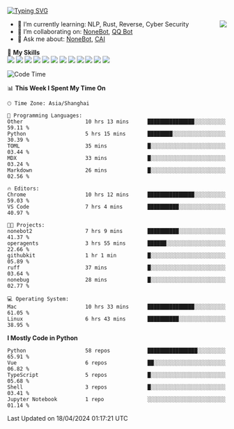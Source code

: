 [![Typing SVG](https://readme-typing-svg.herokuapp.com?size=25&duration=2500&color=8C43EA&vCenter=true&width=200&height=40&lines=Hi+there+%F0%9F%91%8B%F0%9F%8F%BB;I'm+yanyongyu)](https://git.io/typing-svg)

<a href="#">
  <img align="right" src="https://github-readme-stats.vercel.app/api?username=yanyongyu&count_private=true&show_icons=true&bg_color=15,f2f7fd,E0EAFC" />
</a>

- 🌱 I’m currently learning: NLP, Rust, Reverse, Cyber Security
- 👯 I’m collaborating on: [NoneBot](https://github.com/nonebot), [QQ Bot](https://github.com/Mrs4s/go-cqhttp)
- 💬 Ask me about: [NoneBot](https://github.com/nonebot), [CAI](https://github.com/cscs181/CAI)

🌟 **My Skills**  
![](https://img.shields.io/badge/-Python-3e74a2?style=flat-square&logo=Python&logoColor=fff)
![](https://img.shields.io/badge/-TypeScript-3178C6?style=flat-square&logo=TypeScript&logoColor=fff)
![](https://img.shields.io/badge/-Vue-4fc08d?style=flat-square&logo=Vue.js&logoColor=fff)
![](https://img.shields.io/badge/-React-2d98ce?style=flat-square&logo=React&logoColor=fff)
![](https://img.shields.io/badge/-FastAPI-009688?style=flat-square&logo=FastAPI&logoColor=fff)
![](https://img.shields.io/badge/-Linux-000000?style=flat-square&logo=Linux&logoColor=fff)
![](https://img.shields.io/badge/-Docker-2496ED?style=flat-square&logo=Docker&logoColor=fff)
![](https://img.shields.io/badge/-Kubernetes-326CE5?style=flat-square&logo=Kubernetes&logoColor=fff)
![](https://img.shields.io/badge/-GitHub%20Actions-2088FF?style=flat-square&logo=GitHubActions&logoColor=fff)
![](https://img.shields.io/badge/-PostgreSQL-4169E1?style=flat-square&logo=PostgreSQL&logoColor=fff)
![](https://img.shields.io/badge/-Redis-DC382D?style=flat-square&logo=Redis&logoColor=fff)
![](https://img.shields.io/badge/-MongoDB-47A248?style=flat-square&logo=MongoDB&logoColor=fff)

<!--START_SECTION:waka-->
![Code Time](http://img.shields.io/badge/Code%20Time-5%2C999%20hrs%2059%20mins-blue)

📊 **This Week I Spent My Time On** 

```text
🕑︎ Time Zone: Asia/Shanghai

💬 Programming Languages: 
Other                    10 hrs 13 mins      ███████████████░░░░░░░░░░   59.11 % 
Python                   5 hrs 15 mins       ████████░░░░░░░░░░░░░░░░░   30.39 % 
TOML                     35 mins             █░░░░░░░░░░░░░░░░░░░░░░░░   03.44 % 
MDX                      33 mins             █░░░░░░░░░░░░░░░░░░░░░░░░   03.24 % 
Markdown                 26 mins             █░░░░░░░░░░░░░░░░░░░░░░░░   02.56 % 

🔥 Editors: 
Chrome                   10 hrs 12 mins      ███████████████░░░░░░░░░░   59.03 % 
VS Code                  7 hrs 4 mins        ██████████░░░░░░░░░░░░░░░   40.97 % 

🐱‍💻 Projects: 
nonebot2                 7 hrs 9 mins        ██████████░░░░░░░░░░░░░░░   41.37 % 
operagents               3 hrs 55 mins       ██████░░░░░░░░░░░░░░░░░░░   22.66 % 
githubkit                1 hr 1 min          █░░░░░░░░░░░░░░░░░░░░░░░░   05.89 % 
ruff                     37 mins             █░░░░░░░░░░░░░░░░░░░░░░░░   03.64 % 
nonebug                  28 mins             █░░░░░░░░░░░░░░░░░░░░░░░░   02.77 % 

💻 Operating System: 
Mac                      10 hrs 33 mins      ███████████████░░░░░░░░░░   61.05 % 
Linux                    6 hrs 43 mins       ██████████░░░░░░░░░░░░░░░   38.95 % 
```

**I Mostly Code in Python** 

```text
Python                   58 repos            ████████████████░░░░░░░░░   65.91 % 
Vue                      6 repos             ██░░░░░░░░░░░░░░░░░░░░░░░   06.82 % 
TypeScript               5 repos             █░░░░░░░░░░░░░░░░░░░░░░░░   05.68 % 
Shell                    3 repos             █░░░░░░░░░░░░░░░░░░░░░░░░   03.41 % 
Jupyter Notebook         1 repo              ░░░░░░░░░░░░░░░░░░░░░░░░░   01.14 % 
```




 Last Updated on 18/04/2024 01:17:21 UTC
<!--END_SECTION:waka-->
